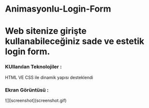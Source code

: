 <h1>Animasyonlu-Login-Form<h1>
Web sitenize girişte kullanabileceğiniz sade ve estetik login form.
<h3>KUllanılan Teknolojiler :</h3>
HTML VE CSS ile dinamik yapısı desteklendi 
<h3>Ekran Görüntüsü :</h3>
![][screenshot](screenshot.gif)
